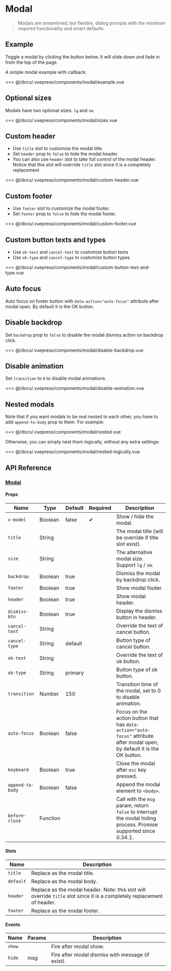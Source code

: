 # Modal

> Modals are streamlined, but flexible, dialog prompts with the minimum required functionality and smart defaults.

## Example

Toggle a modal by clicking the button below. It will slide down and fade in from the top of the page.

A simple modal example with callback:

<modal-example/>

<<< @/docs/.vuepress/components/modal/example.vue

## Optional sizes

Modals have two optional sizes: `lg` and `sm`.

<modal-sizes/>

<<< @/docs/.vuepress/components/modal/sizes.vue

## Custom header

* Use `title` slot to customize the modal title.
* Set `header` prop to `false` to hide the modal header.
* You can also use `header` slot to take full control of the modal header. Notice that this slot will override `title` slot since it is a completely replacement

<modal-custom-header/>

<<< @/docs/.vuepress/components/modal/custom-header.vue

## Custom footer

* Use `footer` slot to customize the modal footer.
* Set `footer` prop to `false` to hide the modal footer.

<modal-custom-footer/>

<<< @/docs/.vuepress/components/modal/custom-footer.vue

## Custom button texts and types

* Use `ok-text` and `cancel-text` to customize button texts
* Use `ok-type` and `cancel-type` to customize button types

<modal-custom-button-text-and-type/>

<<< @/docs/.vuepress/components/modal/custom-button-text-and-type.vue

## Auto focus

Auto focus on footer button with `data-action="auto-focus"` attribute after modal open. By default it is the OK button.



## Disable backdrop

Set `backdrop` prop to `false` to disable the modal dismiss action on backdrop click.

<modal-disable-backdrop/>

<<< @/docs/.vuepress/components/modal/disable-backdrop.vue

## Disable animation

Set `transition` to `0` to disable modal animations.

<modal-disable-animation/>

<<< @/docs/.vuepress/components/modal/disable-animation.vue

## Nested modals

Note that if you want modals to be real nested to each other, you have to add `append-to-body` prop to them. For example:

<modal-nested/>

<<< @/docs/.vuepress/components/modal/nested.vue

Otherwise, you can simply nest them logically, without any extra settings:

<modal-nested-logically/>

<<< @/docs/.vuepress/components/modal/nested-logically.vue


## API Reference

### [Modal](https://github.com/uiv-lib/uiv/blob/1.x/src/components/modal/Modal.vue)

#### Props

Name                  | Type       | Default  | Required | Description
----------------      | ---------- | -------- | -------- | -----------------------
`v-model`             | Boolean    | false    | &#10004; | Show / hide the modal.
`title`               | String     |          |          | The modal title (will be override if title slot exist).
`size`                | String     |          |          | The alternative modal size. Support `lg` / `sm`.
`backdrop`            | Boolean    | true     |          | Dismiss the modal by backdrop click.
`footer`              | Boolean    | true     |          | Show modal footer.
`header`              | Boolean    | true     |          | Show modal header.
`dismiss-btn`         | Boolean    | true     |          | Display the dismiss button in header.
`cancel-text`         | String     |          |          | Override the text of cancel button.
`cancel-type`         | String     | default  |          | Button type of cancel button.
`ok-text`             | String     |          |          | Override the text of ok button.
`ok-type`             | String     | primary  |          | Button type of ok button.
`transition`          | Number     | 150      |          | Transition time of the modal, set to 0 to disable animation.
`auto-focus`          | Boolean    | false    |          | Focus on the action button that has `data-action="auto-focus"` attribute after modal open, by default it is the OK button.
`keyboard`            | Boolean    | true     |          | Close the modal after `esc` key pressed.
`append-to-body`      | Boolean    | false    |          | Append the modal element to `<body>`.
`before-close`        | Function   |          |          | Call with the `msg` param, return `false` to interrupt the modal hiding process. Promise supported since 0.34.1.

#### Slots

Name      | Description
--------- | -----------------------
`title`   | Replace as the modal title.
`default` | Replace as the modal body.
`header`  | Replace as the modal header. Note: this slot will override `title` slot since it is a completely replacement of header.
`footer`  | Replace as the modal footer.

#### Events

Name        | Params | Description
----------- | ------ | ---------------
`show`      |        | Fire after modal show.
`hide`      | msg    | Fire after modal dismiss with message (if exist).
